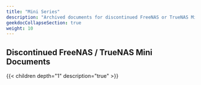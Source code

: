 ```yaml
---
title: "Mini Series"
description: "Archived documents for discontinued FreeNAS or TrueNAS Mini systems."
geekdocCollapseSection: true
weight: 10
---
```


## Discontinued FreeNAS / TrueNAS Mini Documents

{{< children depth="1" description="true" >}}
